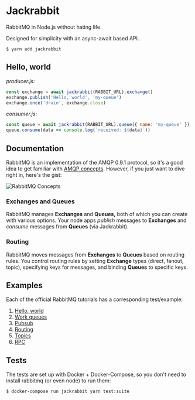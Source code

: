 # Jackrabbit

RabbitMQ in Node.js without hating life.

Designed for simplicity with an async-await based API.

```
$ yarn add jackrabbit
```

## Hello, world

*producer.js:*

```js
const exchange = await jackrabbit(RABBIT_URL).exchange()
exchange.publish('Hello, world', 'my-queue')
exchange.once('drain', exchange.close)
```

*consumer.js:*

```js
const queue = await jackrabbit(RABBIT_URL).queue({ name: 'my-queue' })
queue.consume(data => console.log(`received: ${data}`))
```

## Documentation

RabbitMQ is an implementation of the AMQP 0.9.1 protocol,
so it's a good idea to get familiar with
[AMQP concepts](http://www.rabbitmq.com/tutorials/amqp-concepts.html).
However, if you just want to dive right in, here's the gist:

![RabbitMQ Concepts](https://cloud.githubusercontent.com/assets/364501/24713529/f614f4d2-19f3-11e7-9551-c05017e07261.png)

### Exchanges and Queues
RabbitMQ manages **Exchanges** and **Queues,**
both of which you can create with various options.
Your node apps *publish* messages to **Exchanges**
and *consume* messages from **Queues** (via Jackrabbit).

### Routing
RabbitMQ moves messages from **Exchanges** to **Queues** based on routing rules.
You control routing rules by setting **Exchange** types (direct, fanout, topic),
specifying keys for messages, and binding **Queues** to specific keys.

## Examples

Each of the official RabbitMQ tutorials has a corresponding test/example:

1. [Hello, world](test/hello.test.js)
2. [Work queues](test/work.test.js)
3. [Pubsub](test/pubsub.test.js)
4. [Routing](test/routing.test.js)
5. [Topics](test/topics.test.js)
6. [RPC](test/rpc.test.js)

## Tests

The tests are set up with Docker + Docker-Compose,
so you don't need to install rabbitmq (or even node) to run them:

```
$ docker-compose run jackrabbit yarn test:suite
```
